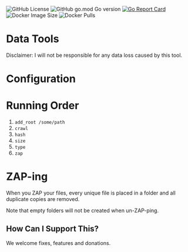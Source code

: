 ![GitHub License](https://img.shields.io/github/license/antfie/data-tools)
![GitHub go.mod Go version](https://img.shields.io/github/go-mod/go-version/antfie/data-tools)
[![Go Report Card](https://goreportcard.com/badge/github.com/antfie/data-tools)](https://goreportcard.com/report/github.com/antfie/data-tools)
![Docker Image Size](https://img.shields.io/docker/image-size/antfie/data-tools/latest)
![Docker Pulls](https://img.shields.io/docker/pulls/antfie/data-tools)

# Data Tools

Disclaimer: I will not be responsible for any data loss caused by this tool.

# Configuration

# Running Order

1. `add_root /some/path`
1. `crawl`
1. `hash`
2. `size`
1. `type`
1. `zap`

# ZAP-ing

When you ZAP your files, every unique file is placed in a folder and all duplicate copies are removed.

Note that empty folders will not be created when un-ZAP-ping.

## How Can I Support This?

We welcome fixes, features and donations.